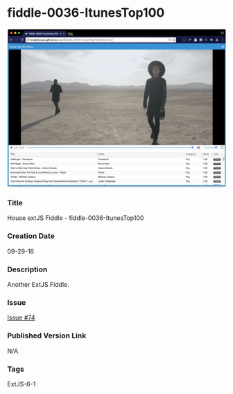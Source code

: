 fiddle-0036-ItunesTop100
======

![Screenshot](screenshot.png)

### Title

House extJS Fiddle - fiddle-0036-ItunesTop100


### Creation Date

09-29-16


### Description

Another ExtJS Fiddle.


### Issue

[Issue #74](https://github.com/bradyhouse/house/issues/74)


### Published Version Link

N/A


### Tags

ExtJS-6-1
